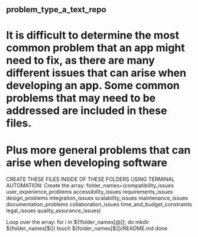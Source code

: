 ## problem_type_a_text_repo

# It is difficult to determine the most common problem that an app might need to fix, as there are many different issues that can arise when developing an app. Some common problems that may need to be addressed are included in these files.

# Plus more general problems that can arise when developing software

CREATE THESE FILES INSIDE OF THESE FOLDERS USING TERMINAL AUTOMATION:
Create the array:
folder_names=(compatibility_issues user_experience_problems accessibility_issues requirements_issues design_problems integration_issues scalability_issues maintenance_issues documentation_problems collaboration_issues time_and_budget_constraints legal_issues quality_assurance_issues)

Loop over the array:
for i in ${!folder_names[@]}; do
  mkdir ${folder_names[$i]}
  touch ${folder_names[$i]}/README.md
done
